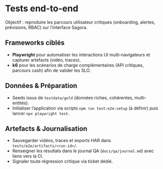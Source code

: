 # Tests end-to-end

Objectif : reproduire les parcours utilisateur critiques (onboarding, alertes, prévisions, RBAC) sur l’interface Sagora.

## Frameworks ciblés
- **Playwright** pour automatiser les interactions UI multi-navigateurs et capturer artefacts (vidéo, traces).
- **k6** pour les scénarios de charge complémentaires (API critiques, parcours cash) afin de valider les SLO.

## Données & Préparation
- Seeds issus de `testdata/gold` (données riches, cohérentes, multi-entités).
- Initialiser l’application via scripts `npm run test:e2e:setup` (à définir) puis lancer `npx playwright test`.

## Artefacts & Journalisation
- Sauvegarder vidéos, traces et exports HAR dans `tests/e2e/artifacts/<run-id>/`.
- Renseigner les résultats dans le journal QA (`docs/qa/journal.md`) avec liens vers la CI.
- Signaler toute régression critique via ticket dédié.
